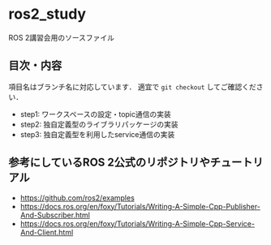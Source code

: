 # ros2_study
ROS 2講習会用のソースファイル

## 目次・内容

項目名はブランチ名に対応しています． 適宜で `git checkout` してご確認ください．

- step1: ワークスペースの設定・topic通信の実装
- step2: 独自定義型のライブラリパッケージの実装
- step3: 独自定義型を利用したservice通信の実装

## 参考にしているROS 2公式のリポジトリやチュートリアル

- https://github.com/ros2/examples
- https://docs.ros.org/en/foxy/Tutorials/Writing-A-Simple-Cpp-Publisher-And-Subscriber.html
- https://docs.ros.org/en/foxy/Tutorials/Writing-A-Simple-Cpp-Service-And-Client.html
